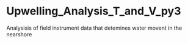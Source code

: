 # Upwelling_Analysis_T_and_V_py3
Analysisis of field instrument data that detemines water movent in the nearshore
